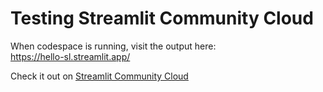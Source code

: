 # Testing Streamlit Community Cloud

When codespace is running, visit the output here:  
https://hello-sl.streamlit.app/

Check it out on [Streamlit Community Cloud](https://st-hello-app.streamlit.app/)
